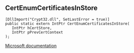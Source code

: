 ## CertEnumCertificatesInStore

```
[DllImport("Crypt32.dll", SetLastError = true)]
public static extern IntPtr CertEnumCertificatesInStore(
   IntPtr hCertStore,
   IntPtr pPrevCertContext
);
```

[Microsoft documentation](https://docs.microsoft.com/en-us/windows/win32/api/wincrypt/nf-wincrypt-certenumcertificatesinstore)
